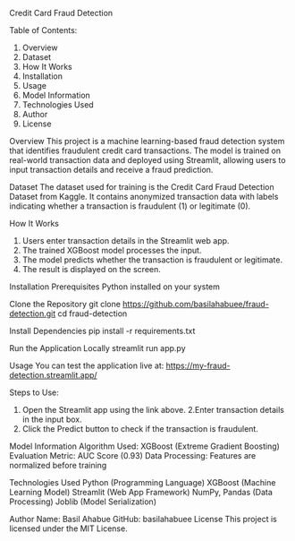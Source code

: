 Credit Card Fraud Detection

Table of Contents:
1. Overview
2. Dataset
3. How It Works
4. Installation
5. Usage
6. Model Information
7. Technologies Used
8. Author
9. License

Overview
This project is a machine learning-based fraud detection system that identifies fraudulent credit card transactions. The model is trained on real-world transaction data and deployed using Streamlit, allowing users to input transaction details and receive a fraud prediction.

Dataset
The dataset used for training is the Credit Card Fraud Detection Dataset from Kaggle. It contains anonymized transaction data with labels indicating whether a transaction is fraudulent (1) or legitimate (0).

How It Works
1. Users enter transaction details in the Streamlit web app.
2. The trained XGBoost model processes the input.
3. The model predicts whether the transaction is fraudulent or legitimate.
4. The result is displayed on the screen.

Installation
Prerequisites
Python installed on your system

Clone the Repository
git clone https://github.com/basilahabuee/fraud-detection.git
cd fraud-detection

Install Dependencies
pip install -r requirements.txt

Run the Application Locally
streamlit run app.py

Usage
You can test the application live at:
https://my-fraud-detection.streamlit.app/

Steps to Use:
1. Open the Streamlit app using the link above.
2.Enter transaction details in the input box.
3. Click the Predict button to check if the transaction is fraudulent.

Model Information
Algorithm Used: XGBoost (Extreme Gradient Boosting)
Evaluation Metric: AUC Score (0.93)
Data Processing: Features are normalized before training

Technologies Used
Python (Programming Language)
XGBoost (Machine Learning Model)
Streamlit (Web App Framework)
NumPy, Pandas (Data Processing)
Joblib (Model Serialization)

Author
Name: Basil Ahabue
GitHub: basilahabuee
License
This project is licensed under the MIT License.

